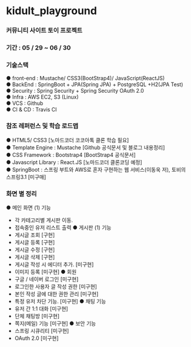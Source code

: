 # kidult_playground
### 커뮤니티 사이트 토이 프로젝트
### 기간 : 05 / 29 ~ 06 / 30
### 기술스택 
 ● front-end : Mustache/ CSS3(BootStrap4)/ JavaScript(ReactJS)   
 ● BackEnd :  SpringBoot + JPA(Spring JPA) + PostgreSQL +H2(JPA Test)   
 ● Security : Spring Security + Spring Security OAuth 2.0   
 ● Infra : AWS EC2, S3 (Linux)   
 ● VCS : Github   
 ● CI & CD : Travis CI       
  
### 참조 레퍼런스 및 학습 로드맵
 ● HTML5/ CSS3 [노마드코더 코코아톡 클론 학습 필요]   
 ● Template Engine : Mustache [Github 공식문서 및 블로그 내용정리]   
 ● CSS Framework : Bootstrap4 [BootStrap4 공식문서]   
 ● Javascript Library : React.JS [노마드코더 클론코딩 예정]   
 ● SpringBoot : 스프링 부트와 AWS로 혼자 구현하는 웹 서비스(이동욱 저), 토비의 스프링3.1 [미구매]
 
### 화면 별 정리 
 ● 메인 화면
  (1) 기능
   - 각 카테고리별 게시판 이동.
   - 접속중인 유저 리스트 출력
 ● 게시판
  (1) 기능
   - 게시글 조회 [구현]
   - 게시글 등록 [구현]
   - 게시글 수정 [구현]
   - 게시글 삭제 [구현]
   - 게시글 작성 시 에디터 추가. [미구현]
   - 이미지 등록 [미구현]
 ● 회원
   - 구글 / 네이버 로그인 [미구현]
   - 로그인한 사용자 글 작성 권한 [미구현]
   - 본인 작성 글에 대한 권한 관리 [미구현]
   - 특정 유저 차단 기능. [미구현]
 ● 채팅 기능
   - 유저 간 1:1 대화 [미구현]
   - 단체 채팅방 [미구현]
   - 쪽지(메일) 기능 [미구현]
 ● 보안 기능
   - 스프링 시큐리티 [미구현]
   - OAuth 2.0 [미구현]

